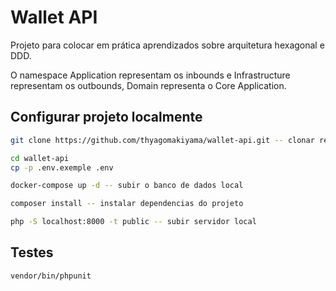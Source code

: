 # Wallet API

Projeto para colocar em prática aprendizados sobre arquitetura hexagonal e DDD.

O namespace Application representam os inbounds e Infrastructure representam os outbounds, Domain representa o Core Application.

## Configurar projeto localmente
```bash
git clone https://github.com/thyagomakiyama/wallet-api.git -- clonar repositório

cd wallet-api
cp -p .env.exemple .env

docker-compose up -d -- subir o banco de dados local

composer install -- instalar dependencias do projeto

php -S localhost:8000 -t public -- subir servidor local
```

## Testes
```bash
vendor/bin/phpunit
```
